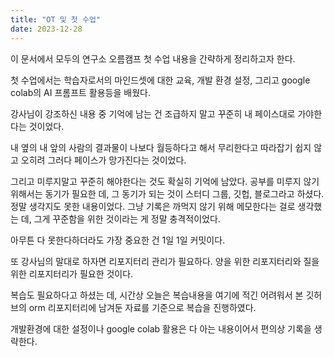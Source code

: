 ```yaml
---
title: "OT 및 첫 수업"
date: 2023-12-28
---
```


이 문서에서 모두의 연구소 오름캠프 첫 수업 내용을 간략하게 정리하고자 한다. 

첫 수업에서는 학습자로서의 마인드셋에 대한 교육, 개발 환경 설정, 그리고 google colab의 AI 프롬프트 활용등을 배웠다.

강사님이 강조하신 내용 중 기억에 남는 건 조급하지 말고 꾸준히 내 페이스대로 가야한다는 것이었다. 

내 옆의 내 앞의 사람의 결과물이 나보다 월등하다고 해서 무리한다고 따라잡기 쉽지 않고 오히려 그러다 페이스가 망가진다는 것이었다.

그리고 미루지말고 꾸준히 해야한다는 것도 확실히 기억에 남았다. 공부를 미루지 않기 위해서는 동기가 필요한 데, 그 동기가 되는 것이 스터디 그룹, 깃헙, 블로그라고 하셨다. 정말 생각지도 못한 내용이었다. 그냥 기록은 까먹지 않기 위해 메모한다는 걸로 생각했는 데, 그게 꾸준함을 위한 것이라는 게 정말 충격적이었다. 

아무튼 다 못한다하더라도 가장 중요한 건 1일 1일 커밋이다.

또 강사님의 말대로 하자면 리포지터리 관리가 필요하다. 양을 위한 리포지터리와 질을 위한 리포지터리가 필요한 것이다.

복습도 필요하다고 하셨는 데, 시간상 오늘은 복습내용을 여기에 적긴 어려워서 본 깃허브의 orm 리포지터리에 남겨둔 자료를 기준으로 복습을 진행하였다.

개발환경에 대한 설정이나 google colab 활용은 다 아는 내용이어서 편의상 기록을 생략한다.
